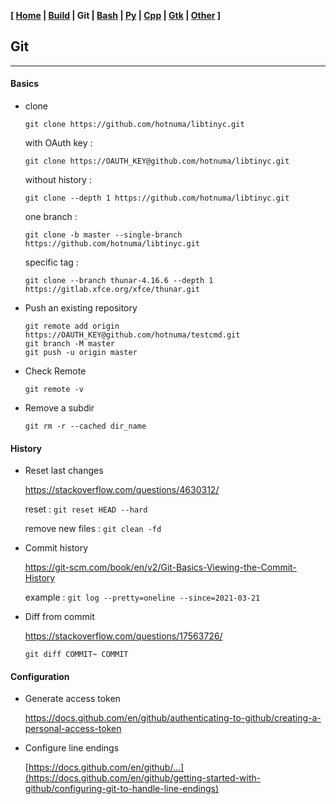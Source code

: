 <link href="style.css" rel="stylesheet"></link>

**[ [Home](00-Home.html) | [Build](05-Build.html) | Git | [Bash](15-Bash.html) | [Py](20-Python.html) | [Cpp](25-Cpp.html) | [Gtk](30-Gtk.html) | [Other](99-Other.html) ]**

## Git

---

#### Basics

* clone

    `git clone https://github.com/hotnuma/libtinyc.git`
    
    with OAuth key :
    
    `git clone https://OAUTH_KEY@github.com/hotnuma/libtinyc.git`
    
    without history :
    
    `git clone --depth 1 https://github.com/hotnuma/libtinyc.git`
    
    one branch :
    
    `git clone -b master --single-branch https://github.com/hotnuma/libtinyc.git`

    specific tag :
    
    `git clone --branch thunar-4.16.6 --depth 1 https://gitlab.xfce.org/xfce/thunar.git`

* Push an existing repository
    
    ```
    git remote add origin https://OAUTH_KEY@github.com/hotnuma/testcmd.git
    git branch -M master
    git push -u origin master
    ```

* Check Remote

    `git remote -v`

* Remove a subdir

    `git rm -r --cached dir_name`

#### History

* Reset last changes
    
    https://stackoverflow.com/questions/4630312/  
    
    reset : `git reset HEAD --hard`
    
    remove new files : `git clean -fd`
    
* Commit history
    
    https://git-scm.com/book/en/v2/Git-Basics-Viewing-the-Commit-History  
    
    example : `git log --pretty=oneline --since=2021-03-21`

* Diff from commit
    
    https://stackoverflow.com/questions/17563726/  
    
    `git diff COMMIT~ COMMIT`

#### Configuration

* Generate access token
    
    https://docs.github.com/en/github/authenticating-to-github/creating-a-personal-access-token  

* Configure line endings
    
    [https://docs.github.com/en/github/...](https://docs.github.com/en/github/getting-started-with-github/configuring-git-to-handle-line-endings)  


